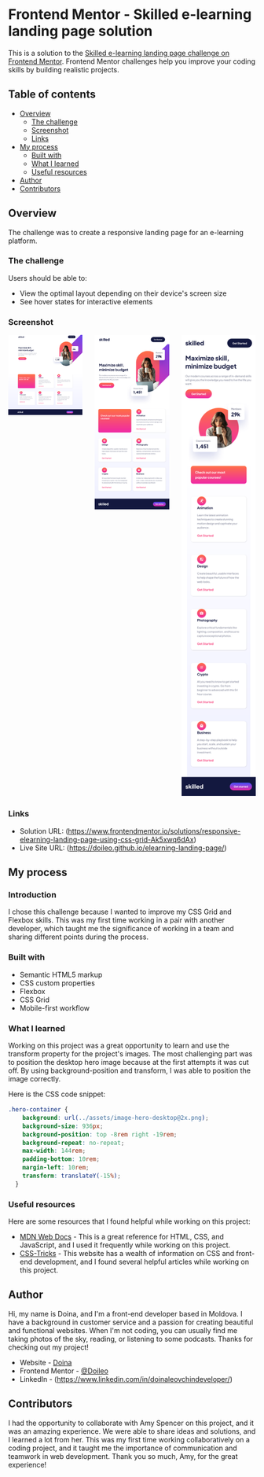 # Frontend Mentor - Skilled e-learning landing page solution

This is a solution to the [Skilled e-learning landing page challenge on Frontend Mentor](https://www.frontendmentor.io/challenges/skilled-elearning-landing-page-S1ObDrZ8q). Frontend Mentor challenges help you improve your coding skills by building realistic projects.

## Table of contents

- [Overview](#overview)
  - [The challenge](#the-challenge)
  - [Screenshot](#screenshot)
  - [Links](#links)
- [My process](#my-process)
  - [Built with](#built-with)
  - [What I learned](#what-i-learned)
  - [Useful resources](#useful-resources)
- [Author](#author)
- [Contributors](#contributors)

## Overview
The challenge was to create a responsive landing page for an e-learning platform.

### The challenge

Users should be able to:

- View the optimal layout depending on their device's screen size
- See hover states for interactive elements

### Screenshot

<div style="display: flex; flex-wrap: wrap; justify-content: space-between;">
  <div style="flex-basis: 30%;">
    <img src="./assets/desktop-screenshot.png" alt="Desktop screenshot">
  </div>
  <div style="flex-basis: 30%;">
    <img src="./assets/tablet-screenshot.png" alt="Tablet screenshot">
  </div>
  <div style="flex-basis: 30%;">
    <img src="./assets/mobile-screenshot.png" alt="Mobile screenshot">
  </div>
</div>

### Links

- Solution URL: (https://www.frontendmentor.io/solutions/responsive-elearning-landing-page-using-css-grid-Ak5xwq6dAx)
- Live Site URL: (https://doileo.github.io/elearning-landing-page/)

## My process
### Introduction
I chose this challenge because I wanted to improve my CSS Grid and Flexbox skills. This was my first time working in a pair with another developer, which taught me the significance of working in a team and sharing different points during the process.

### Built with

- Semantic HTML5 markup
- CSS custom properties
- Flexbox
- CSS Grid
- Mobile-first workflow

### What I learned

Working on this project was a great opportunity to learn and use the transform property for the project's images. The most challenging part was to position the desktop hero image because at the first attempts it was cut off. By using background-position and transform, I was able to position the image correctly.

Here is the CSS code snippet:

```css
.hero-container {
    background: url(../assets/image-hero-desktop@2x.png);
    background-size: 936px;
    background-position: top -8rem right -19rem;
    background-repeat: no-repeat;
    max-width: 144rem;
    padding-bottom: 10rem;
    margin-left: 10rem;
    transform: translateY(-15%);
  }
```

### Useful resources

Here are some resources that I found helpful while working on this project:

- [MDN Web Docs](https://developer.mozilla.org/en-US/) - This is a great reference for HTML, CSS, and JavaScript, and I used it frequently while working on this project.
- [CSS-Tricks](https://css-tricks.com/) - This website has a wealth of information on CSS and front-end development, and I found several helpful articles while working on this project.

## Author

Hi, my name is Doina, and I'm a front-end developer based in Moldova. I have a background in customer service and a passion for creating beautiful and functional websites. When I'm not coding, you can usually find me taking photos of the sky, reading, or listening to some podcasts. Thanks for checking out my project!

- Website - [Doina](https://doileo.github.io/portfolio/)
- Frontend Mentor - [@Doileo](https://www.frontendmentor.io/profile/Doileo)
- LinkedIn - (https://www.linkedin.com/in/doinaleovchindeveloper/)

## Contributors

I had the opportunity to collaborate with Amy Spencer on this project, and it was an amazing experience. We were able to share ideas and solutions, and I learned a lot from her. This was my first time working collaboratively on a coding project, and it taught me the importance of communication and teamwork in web development. Thank you so much, Amy, for the great experience!


